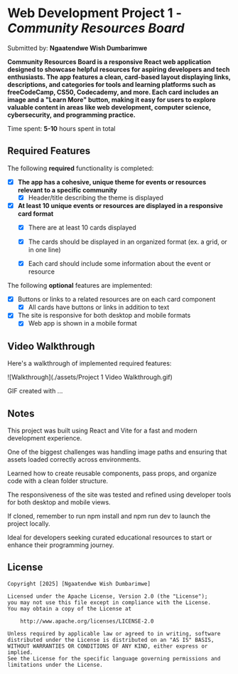 # Web Development Project 1 - *Community Resources Board*

Submitted by: **Ngaatendwe Wish Dumbarimwe**


**Community Resources Board is a responsive React web application designed to showcase helpful resources for aspiring developers and tech enthusiasts. The app features a clean, card-based layout displaying links, descriptions, and categories for tools and learning platforms such as freeCodeCamp, CS50, Codecademy, and more. Each card includes an image and a "Learn More" button, making it easy for users to explore valuable content in areas like web development, computer science, cybersecurity, and programming practice.**

Time spent: **5-10** hours spent in total

## Required Features

The following **required** functionality is completed:

- [x] **The app has a cohesive, unique theme for events or resources relevant to a specific community**
  - [x] Header/title describing the theme is displayed
- [x] **At least 10 unique events or resources are displayed in a responsive card format**
  - [x] There are at least 10 cards displayed 
  - [x] The cards should be displayed in an organized format (ex. a grid, or in one line)
  - [x] Each card should include some information about the event or resource


The following **optional** features are implemented:

- [x] Buttons or links to a related resources are on each card component
  - [x] All cards have buttons or links in addition to text
- [x] The site is responsive for both desktop and mobile formats
  - [x] Web app is shown in a mobile format

## Video Walkthrough

Here's a walkthrough of implemented required features:

![Walkthrough](./assets/Project 1 Video Walkthrough.gif)

<!-- Replace this with whatever GIF tool you used! -->
GIF created with ...  
<!-- Recommended tools:
loom (https://www.loom.com/)
Canva (https://www.canva.com/) -->

## Notes
This project was built using React and Vite for a fast and modern development experience.

One of the biggest challenges was handling image paths and ensuring that assets loaded correctly across environments.

Learned how to create reusable components, pass props, and organize code with a clean folder structure.

The responsiveness of the site was tested and refined using developer tools for both desktop and mobile views.

If cloned, remember to run npm install and npm run dev to launch the project locally.

Ideal for developers seeking curated educational resources to start or enhance their programming journey.

## License

    Copyright [2025] [Ngaatendwe Wish Dumbarimwe]

    Licensed under the Apache License, Version 2.0 (the "License");
    you may not use this file except in compliance with the License.
    You may obtain a copy of the License at

        http://www.apache.org/licenses/LICENSE-2.0

    Unless required by applicable law or agreed to in writing, software
    distributed under the License is distributed on an "AS IS" BASIS,
    WITHOUT WARRANTIES OR CONDITIONS OF ANY KIND, either express or implied.
    See the License for the specific language governing permissions and
    limitations under the License.
